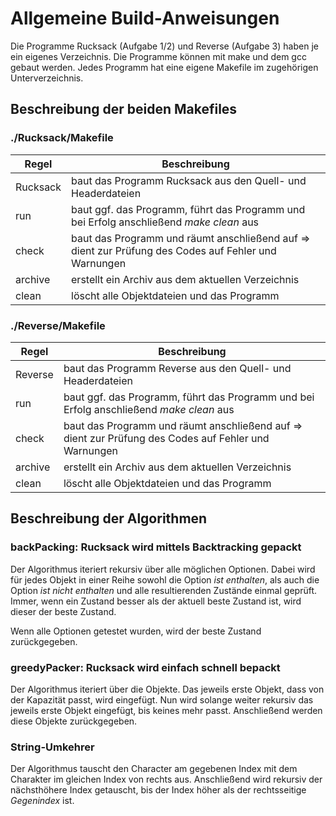 # Allgemeine Build-Anweisungen
Die Programme Rucksack (Aufgabe 1/2) und Reverse (Aufgabe 3) haben je ein eigenes Verzeichnis.
Die Programme können mit make und dem gcc gebaut werden. Jedes Programm hat eine eigene Makefile im zugehörigen Unterverzeichnis.


## Beschreibung der beiden Makefiles
### ./Rucksack/Makefile
|Regel|Beschreibung|
|---|---|
|Rucksack| baut das Programm Rucksack aus den Quell- und Headerdateien|
|run|baut ggf. das Programm, führt das Programm und bei Erfolg anschließend _make clean_ aus|
|check|baut das Programm und räumt anschließend auf => dient zur Prüfung des Codes auf Fehler und Warnungen|
|archive|erstellt ein Archiv aus dem aktuellen Verzeichnis|
|clean|löscht alle Objektdateien und das Programm|

### ./Reverse/Makefile
|Regel|Beschreibung|
|---|---|
|Reverse| baut das Programm Reverse aus den Quell- und Headerdateien|
|run|baut ggf. das Programm, führt das Programm und bei Erfolg anschließend _make clean_ aus|
|check|baut das Programm und räumt anschließend auf => dient zur Prüfung des Codes auf Fehler und Warnungen|
|archive|erstellt ein Archiv aus dem aktuellen Verzeichnis|
|clean|löscht alle Objektdateien und das Programm|

## Beschreibung der Algorithmen
### backPacking: Rucksack wird mittels Backtracking gepackt
Der Algorithmus iteriert rekursiv über alle möglichen Optionen.
Dabei wird für jedes Objekt in einer Reihe sowohl die Option _ist enthalten_, als auch die Option _ist nicht enthalten_ und alle resultierenden Zustände einmal geprüft. Immer, wenn ein Zustand besser als der aktuell beste Zustand ist, wird dieser der beste Zustand.

Wenn alle Optionen getestet wurden, wird der beste Zustand zurückgegeben.

### greedyPacker: Rucksack wird einfach schnell bepackt
Der Algorithmus iteriert über die Objekte. Das jeweils erste Objekt, dass von der Kapazität passt, wird eingefügt. Nun wird solange weiter rekursiv das jeweils erste Objekt eingefügt, bis keines mehr passt. Anschließend werden diese Objekte zurückgegeben.

### String-Umkehrer
Der Algorithmus tauscht den Character am gegebenen Index mit dem Charakter im gleichen Index von rechts aus. Anschließend wird rekursiv der nächsthöhere Index getauscht, bis der Index höher als der rechtsseitige _Gegenindex_ ist.
